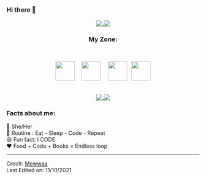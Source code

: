 <!--

### Hi there 👋





**Mewwaa/Mewwaa** is a ✨ _special_ ✨ repository because its `README.md` (this file) appears on your GitHub profile.

Here are some ideas to get you started:

- 🔭 I’m currently working on ...
- 🌱 I’m currently learning ...
- 👯 I’m looking to collaborate on ...
- 🤔 I’m looking for help with ...
- 💬 Ask me about ...
- 📫 How to reach me: ...
- 😄 Pronouns: ...
- ⚡ Fun fact: ...
-->


### Hi there 👋
<div align="center">
 <a href="https://github.com/Mewwaa">
  <img align="center" src="https://github-readme-stats.vercel.app/api?username=Mewwaa&theme=darcula&show_icons=true" />
</a>
<a href="https://github.com/Mewwaa">
  <img align="center" src="https://github-readme-streak-stats.herokuapp.com/?user=shravanatirtha&theme=darcula" />
</a>
<br>
 
### My Zone:
 <br>
<p align="center">
  <code> <img height="50" src="https://www.vectorlogo.zone/logos/javascript/javascript-horizontal.svg"> </code> 
  <code> <img height="50" src="https://www.vectorlogo.zone/logos/nodejs/nodejs-horizontal.svg"> </code>
  <code> <img height="50" src="https://www.vectorlogo.zone/logos/w3_html5/w3_html5-ar21.svg"></code>
  <code> <img height="50" src="https://www.vectorlogo.zone/logos/w3_css/w3_css-ar21.svg"> </code>
  </p><br>
 </div> 
 <div align="center">
<a href="https://github.com/Mewwaa">
  <img align="center" src="https://github-readme-stats.vercel.app/api/top-langs/?username=Mewwaa&langs_count=6)" />
</a>
<a href="https://github.com/Mewwaa">
  <img align="center" src="https://github-readme-stats.vercel.app/api/wakatime?username=Mewwaa" />
</a>
 </div> 

### Facts about me:<br>
👧 She/Her<br>
🔄 Routine : Eat - Sleep - Code - Repeat<br>
😆 Fun fact: I CODE<br>
❤️ Food + Code + Books = Endless loop<br>

------

Credit: [Mewwaa](https://github.com/Mewwaa) <br>
Last Edited on: 11/10/2021
